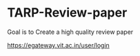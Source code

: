 # TARP-Review-paper
Goal is to Create a high quality review paper

https://egateway.vit.ac.in/user/login
